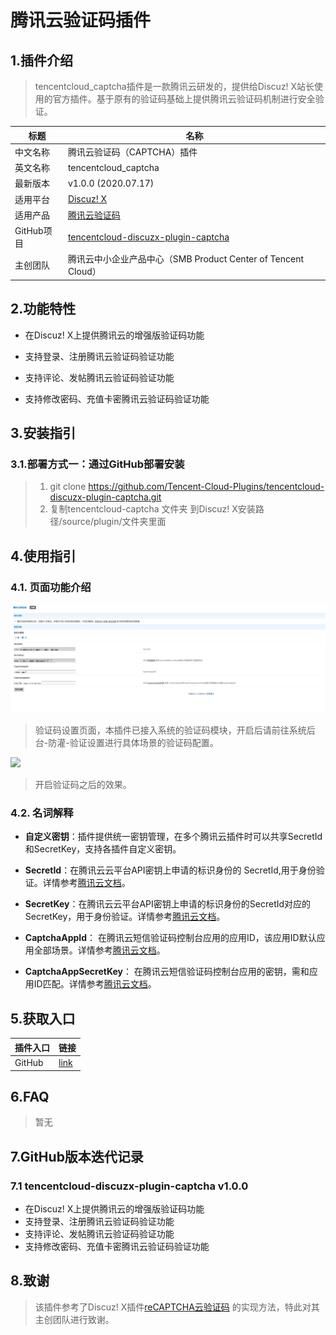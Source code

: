 # 腾讯云验证码插件

## 1.插件介绍

> tencentcloud_captcha插件是一款腾讯云研发的，提供给Discuz! X站长使用的官方插件。基于原有的验证码基础上提供腾讯云验证码机制进行安全验证。

| 标题       | 名称                                                         |
| ---------- | ------------------------------------------------------------ |
| 中文名称   | 腾讯云验证码（CAPTCHA）插件                                  |
| 英文名称   | tencentcloud_captcha                                         |
| 最新版本   | v1.0.0 (2020.07.17)                                          |
| 适用平台   | [Discuz! X](https://www.discuz.net/forum.php)                |
| 适用产品   | [腾讯云验证码](https://www.discuz.net/forum.php)             |
| GitHub项目 | [tencentcloud-discuzx-plugin-captcha](https://github.com/Tencent-Cloud-Plugins/tencentcloud-discuzx-plugin-captcha) |
| 主创团队   | 腾讯云中小企业产品中心（SMB Product Center of Tencent Cloud） |



## 2.功能特性

- 在Discuz! X上提供腾讯云的增强版验证码功能

- 支持登录、注册腾讯云验证码验证功能

- 支持评论、发帖腾讯云验证码验证功能

- 支持修改密码、充值卡密腾讯云验证码验证功能

  

## 3.安装指引

### 3.1.部署方式一：通过GitHub部署安装

> 1. git clone https://github.com/Tencent-Cloud-Plugins/tencentcloud-discuzx-plugin-captcha.git
> 2. 复制tencentcloud-captcha 文件夹 到Discuz! X安装路径/source/plugin/文件夹里面



## 4.使用指引

### 4.1. 页面功能介绍

![](./images/captcha1.png)

> 验证码设置页面，本插件已接入系统的验证码模块，开启后请前往系统后台-防灌-验证设置进行具体场景的验证码配置。

![](../images/captcha2.png)

> 开启验证码之后的效果。



### 4.2. 名词解释

- **自定义密钥**：插件提供统一密钥管理，在多个腾讯云插件时可以共享SecretId和SecretKey，支持各插件自定义密钥。

- **SecretId**：在腾讯云云平台API密钥上申请的标识身份的 SecretId,用于身份验证。详情参考[腾讯云文档](https://cloud.tencent.com/document/product)。

- **SecretKey**：在腾讯云云平台API密钥上申请的标识身份的SecretId对应的SecretKey，用于身份验证。详情参考[腾讯云文档](https://cloud.tencent.com/document/product)。

- **CaptchaAppId**： 在腾讯云短信验证码控制台应用的应用ID，该应用ID默认应用全部场景。详情参考[腾讯云文档](https://cloud.tencent.com/document/product)。

- **CaptchaAppSecretKey**： 在腾讯云短信验证码控制台应用的密钥，需和应用ID匹配。详情参考[腾讯云文档](https://cloud.tencent.com/document/product)。

  



## 5.获取入口

| 插件入口 | 链接                                                         |
| -------- | ------------------------------------------------------------ |
| GitHub   | [link](https://github.com/Tencent-Cloud-Plugins/tencentcloud-discuzx-plugin-captcha) |



## 6.FAQ

> 暂无



## 7.GitHub版本迭代记录

### 7.1 tencentcloud-discuzx-plugin-captcha v1.0.0

- 在Discuz! X上提供腾讯云的增强版验证码功能
- 支持登录、注册腾讯云验证码验证功能
- 支持评论、发帖腾讯云验证码验证功能
- 支持修改密码、充值卡密腾讯云验证码验证功能



## 8.致谢

> 该插件参考了Discuz! X插件[reCAPTCHA云验证码](https://github.com/popcorner/discuz_recaptcha) 的实现方法，特此对其主创团队进行致谢。